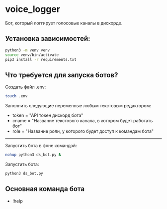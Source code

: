 # voice_logger
Бот, который логгирует голосовые каналы в дискорде. 
## Установка зависимостей:
```bash
python3 -m venv venv
source venv/bin/activate
pip3 install -r requirements.txt
```
## Что требуется для запуска ботов?
Создать файл .env:
```bash
touch .env
```
Заполнить следующие переменные любым текстовым редактором:
* token = "API токен дискорд бота"
* cname = "Название текстового канала, в котором будет работать бот"
* role = "Название роли, у которого будет доступ к командам бота"
---
Запустить бота в фоне командой:
```bash
nohup python3 ds_bot.py &
```
Запустить бота:
```bash
python3 ds_bot.py
```
## Основная команда бота
* !help

